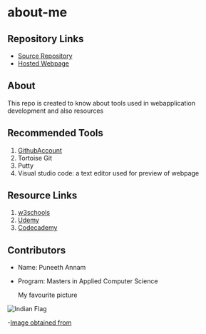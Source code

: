 # about-me

## Repository Links
- [Source Repository](https://github.com/Puneeth159/about-me/edit/master/README.md)
- [Hosted Webpage](https://puneeth159.github.io/about-me/)


## About
This repo is created to know about tools used in webapplication development and also resources

## Recommended Tools
1. [GithubAccount](https://github.com/Puneeth159)
1. Tortoise Git
1. Putty
1. Visual studio code: a text editor used for preview of webpage

## Resource Links
1. [w3schools](https://www.w3schools.com/)
1. [Udemy](https://www.udemy.com/courses/development/web-development/?search-query=web+development)
1. [Codecademy](https://www.codecademy.com/catalog/subject/all)

## Contributors
- Name: Puneeth Annam
- Program: Masters in Applied Computer Science
 
     My favourite picture

![Indian Flag](https://imagevars.gulfnews.com/2019/08/09/190809-india-flag_16c77466fdf_large.jpg)

-[Image obtained from](https://imagevars.gulfnews.com/2019/08/09/190809-india-flag_16c77466fdf_large.jpg)
  



